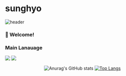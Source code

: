 # sunghyo
![header](https://capsule-render.vercel.app/api?type=wave&color=auto&height=200&section=header&text=Hello%20&fontSize=90)

<!-- info -->
### :wave: Welcome!

<!-- Language logo-->
### Main Lanauage
<img src="https://img.shields.io/badge/java-%23007396.svg?&style=for-the-badge&logo=java&logoColor=white" /> <img src="https://img.shields.io/badge/javascript-%23F7DF1E.svg?&style=for-the-badge&logo=javascript&logoColor=black" />

<div align="center">
  
<!-- most used language -->
![Anurag's GitHub stats](https://github-readme-stats.vercel.app/api?username=moonsunghyo&show_icons=true&theme=radical)
[![Top Langs](https://github-readme-stats.vercel.app/api/top-langs/?username=moonsunghyo&layout=compact)](https://github.com/delay-100/github-readme-stats)

</div>
